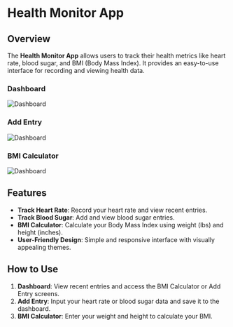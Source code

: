 # Health Monitor App
## Overview
The **Health Monitor App** allows users to track their health metrics like heart rate, blood sugar, and BMI (Body Mass Index). It provides an easy-to-use interface for recording and viewing health data.
### Dashboard
![Dashboard](https://github.com/Ahmadh24/Health-Monitor-App/blob/main/Screenshots/Screenshot%202024-12-08%20at%208.22.13%E2%80%AFPM.png)


### Add Entry
![Dashboard](https://github.com/Ahmadh24/Health-Monitor-App/blob/main/Screenshots/Screenshot%202024-12-08%20at%208.39.04%E2%80%AFPM.png)


### BMI Calculator
![Dashboard](https://github.com/Ahmadh24/Health-Monitor-App/blob/main/Screenshots/Screenshot%202024-12-08%20at%208.39.41%E2%80%AFPM.png)

## Features
- **Track Heart Rate**: Record your heart rate and view recent entries.
- **Track Blood Sugar**: Add and view blood sugar entries.
- **BMI Calculator**: Calculate your Body Mass Index using weight (lbs) and height (inches).
- **User-Friendly Design**: Simple and responsive interface with visually appealing themes.


## How to Use
1. **Dashboard**: View recent entries and access the BMI Calculator or Add Entry screens.
2. **Add Entry**: Input your heart rate or blood sugar data and save it to the dashboard.
3. **BMI Calculator**: Enter your weight and height to calculate your BMI.


